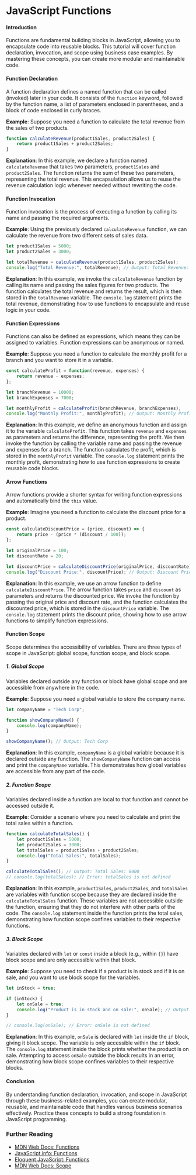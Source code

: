 # JavaScript Functions

#### Introduction

Functions are fundamental building blocks in JavaScript, allowing you to encapsulate code into reusable blocks. This tutorial will cover function declaration, invocation, and scope using business case examples. By mastering these concepts, you can create more modular and maintainable code.

#### Function Declaration

A function declaration defines a named function that can be called (invoked) later in your code. It consists of the `function` keyword, followed by the function name, a list of parameters enclosed in parentheses, and a block of code enclosed in curly braces.

**Example**:
Suppose you need a function to calculate the total revenue from the sales of two products.

```javascript
function calculateRevenue(product1Sales, product2Sales) {
    return product1Sales + product2Sales;
}
```

**Explanation**:
In this example, we declare a function named `calculateRevenue` that takes two parameters, `product1Sales` and `product2Sales`. The function returns the sum of these two parameters, representing the total revenue. This encapsulation allows us to reuse the revenue calculation logic whenever needed without rewriting the code.

#### Function Invocation

Function invocation is the process of executing a function by calling its name and passing the required arguments. 

**Example**:
Using the previously declared `calculateRevenue` function, we can calculate the revenue from two different sets of sales data.

```javascript
let product1Sales = 5000;
let product2Sales = 3000;

let totalRevenue = calculateRevenue(product1Sales, product2Sales);
console.log("Total Revenue:", totalRevenue); // Output: Total Revenue: 8000
```

**Explanation**:
In this example, we invoke the `calculateRevenue` function by calling its name and passing the sales figures for two products. The function calculates the total revenue and returns the result, which is then stored in the `totalRevenue` variable. The `console.log` statement prints the total revenue, demonstrating how to use functions to encapsulate and reuse logic in your code.

#### Function Expressions

Functions can also be defined as expressions, which means they can be assigned to variables. Function expressions can be anonymous or named.

**Example**:
Suppose you need a function to calculate the monthly profit for a branch and you want to store it in a variable.

```javascript
const calculateProfit = function(revenue, expenses) {
    return revenue - expenses;
};

let branchRevenue = 10000;
let branchExpenses = 7000;

let monthlyProfit = calculateProfit(branchRevenue, branchExpenses);
console.log("Monthly Profit:", monthlyProfit); // Output: Monthly Profit: 3000
```

**Explanation**:
In this example, we define an anonymous function and assign it to the variable `calculateProfit`. This function takes `revenue` and `expenses` as parameters and returns the difference, representing the profit. We then invoke the function by calling the variable name and passing the revenue and expenses for a branch. The function calculates the profit, which is stored in the `monthlyProfit` variable. The `console.log` statement prints the monthly profit, demonstrating how to use function expressions to create reusable code blocks.

#### Arrow Functions

Arrow functions provide a shorter syntax for writing function expressions and automatically bind the `this` value.

**Example**:
Imagine you need a function to calculate the discount price for a product.

```javascript
const calculateDiscountPrice = (price, discount) => {
    return price - (price * (discount / 100));
};

let originalPrice = 100;
let discountRate = 20;

let discountPrice = calculateDiscountPrice(originalPrice, discountRate);
console.log("Discount Price:", discountPrice); // Output: Discount Price: 80
```

**Explanation**:
In this example, we use an arrow function to define `calculateDiscountPrice`. The arrow function takes `price` and `discount` as parameters and returns the discounted price. We invoke the function by passing the original price and discount rate, and the function calculates the discounted price, which is stored in the `discountPrice` variable. The `console.log` statement prints the discount price, showing how to use arrow functions to simplify function expressions.

#### Function Scope

Scope determines the accessibility of variables. There are three types of scope in JavaScript: global scope, function scope, and block scope.

##### 1. Global Scope

Variables declared outside any function or block have global scope and are accessible from anywhere in the code.

**Example**:
Suppose you need a global variable to store the company name.

```javascript
let companyName = "Tech Corp";

function showCompanyName() {
    console.log(companyName);
}

showCompanyName(); // Output: Tech Corp
```

**Explanation**:
In this example, `companyName` is a global variable because it is declared outside any function. The `showCompanyName` function can access and print the `companyName` variable. This demonstrates how global variables are accessible from any part of the code.

##### 2. Function Scope

Variables declared inside a function are local to that function and cannot be accessed outside it.

**Example**:
Consider a scenario where you need to calculate and print the total sales within a function.

```javascript
function calculateTotalSales() {
    let product1Sales = 5000;
    let product2Sales = 3000;
    let totalSales = product1Sales + product2Sales;
    console.log("Total Sales:", totalSales);
}

calculateTotalSales(); // Output: Total Sales: 8000
// console.log(totalSales); // Error: totalSales is not defined
```

**Explanation**:
In this example, `product1Sales`, `product2Sales`, and `totalSales` are variables with function scope because they are declared inside the `calculateTotalSales` function. These variables are not accessible outside the function, ensuring that they do not interfere with other parts of the code. The `console.log` statement inside the function prints the total sales, demonstrating how function scope confines variables to their respective functions.

##### 3. Block Scope

Variables declared with `let` or `const` inside a block (e.g., within `{}`) have block scope and are only accessible within that block.

**Example**:
Suppose you need to check if a product is in stock and if it is on sale, and you want to use block scope for the variables.

```javascript
let inStock = true;

if (inStock) {
    let onSale = true;
    console.log("Product is in stock and on sale:", onSale); // Output: Product is in stock and on sale: true
}

// console.log(onSale); // Error: onSale is not defined
```

**Explanation**:
In this example, `onSale` is declared with `let` inside the `if` block, giving it block scope. The variable is only accessible within the `if` block. The `console.log` statement inside the block prints whether the product is on sale. Attempting to access `onSale` outside the block results in an error, demonstrating how block scope confines variables to their respective blocks.

#### Conclusion

By understanding function declaration, invocation, and scope in JavaScript through these business-related examples, you can create modular, reusable, and maintainable code that handles various business scenarios effectively. Practice these concepts to build a strong foundation in JavaScript programming.

### Further Reading
- [MDN Web Docs: Functions](https://developer.mozilla.org/en-US/docs/Web/JavaScript/Guide/Functions)
- [JavaScript.info: Functions](https://javascript.info/function-basics)
- [Eloquent JavaScript: Functions](https://eloquentjavascript.net/03_functions.html)
- [MDN Web Docs: Scope](https://developer.mozilla.org/en-US/docs/Glossary/Scope)